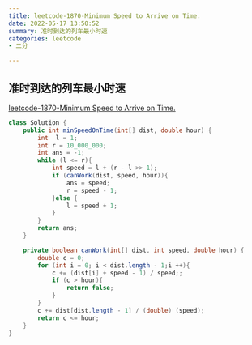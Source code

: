 ```yaml
---
title: leetcode-1870-Minimum Speed to Arrive on Time.
date: 2022-05-17 13:50:52
summary: 准时到达的列车最小时速
categories: leetcode
- 二分

---
```

## 准时到达的列车最小时速


[leetcode-1870-Minimum Speed to Arrive on Time.](https://leetcode.cn/problems/minimum-speed-to-arrive-on-time/)


```java
class Solution {
    public int minSpeedOnTime(int[] dist, double hour) {
        int  l = 1;
        int r = 10_000_000;
        int ans = -1;
        while (l <= r){
            int speed = l + (r - l >> 1);
            if (canWork(dist, speed, hour)){
                ans = speed;
                r = speed - 1;
            }else {
                l = speed + 1;
            }
        }
        return ans;
    }

    private boolean canWork(int[] dist, int speed, double hour) {
        double c = 0;
        for (int i = 0; i < dist.length - 1;i ++){
            c += (dist[i] + speed - 1) / speed;;
            if (c > hour){
                return false;
            }
        }
        c += dist[dist.length - 1] / (double) (speed);
        return c <= hour;
    }
}
```
